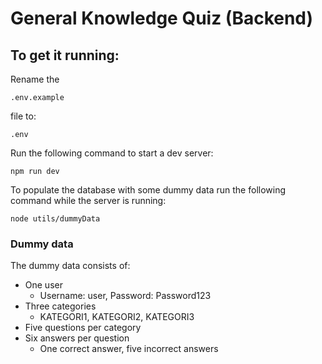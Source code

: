 # General Knowledge Quiz (Backend)

## To get it running:

Rename the

```
.env.example
```

file to:

```
.env
```

Run the following command to start a dev server:

```shell
npm run dev
```

To populate the database with some dummy data run the following command while the server is running:

```shell
node utils/dummyData
```

### Dummy data

The dummy data consists of:

- One user
  - Username: user, Password: Password123
- Three categories
  - KATEGORI1, KATEGORI2, KATEGORI3
- Five questions per category
- Six answers per question
  - One correct answer, five incorrect answers
